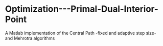 # Optimization---Primal-Dual-Interior-Point
A Matlab implementation of the Central Path -fixed and adaptive step size- and Mehrotra algorithms 

